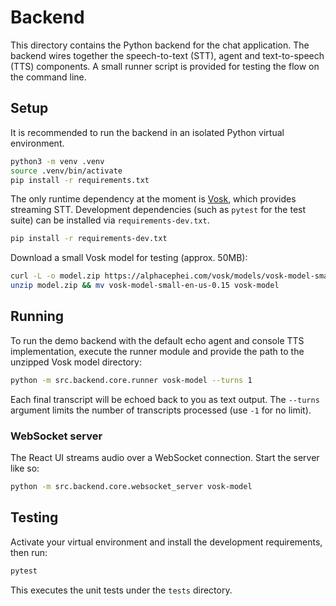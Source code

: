 # Backend

This directory contains the Python backend for the chat application. The backend wires together the speech-to-text (STT), agent and text-to-speech (TTS) components. A small runner script is provided for testing the flow on the command line.

## Setup

It is recommended to run the backend in an isolated Python virtual environment.

```bash
python3 -m venv .venv
source .venv/bin/activate
pip install -r requirements.txt
```

The only runtime dependency at the moment is [Vosk](https://alphacephei.com/vosk/), which provides streaming STT. Development dependencies (such as `pytest` for the test suite) can be installed via `requirements-dev.txt`.

```bash
pip install -r requirements-dev.txt
```

Download a small Vosk model for testing (approx. 50MB):

```bash
curl -L -o model.zip https://alphacephei.com/vosk/models/vosk-model-small-en-us-0.15.zip
unzip model.zip && mv vosk-model-small-en-us-0.15 vosk-model
```

## Running

To run the demo backend with the default echo agent and console TTS implementation, execute the runner module and provide the path to the unzipped Vosk model directory:

```bash
python -m src.backend.core.runner vosk-model --turns 1
```

Each final transcript will be echoed back to you as text output. The `--turns` argument limits the number of transcripts processed (use `-1` for no limit).

### WebSocket server

The React UI streams audio over a WebSocket connection. Start the server like so:

```bash
python -m src.backend.core.websocket_server vosk-model
```

## Testing

Activate your virtual environment and install the development requirements, then run:

```bash
pytest
```

This executes the unit tests under the `tests` directory.
